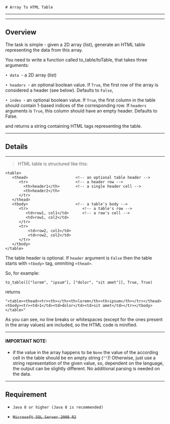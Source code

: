     # Array To HTML Table

---- 

----
## Overview
The task is simple - given a 2D array (list), generate an HTML table representing the data from this array.

You need to write a function called to_table/toTable, that takes three arguments:

`• data `- a 2D array (list)

`• headers `- an optional boolean value. If `True`, the first row of the array is considered a header (see below). Defaults to `False`,

`• index `- an optional boolean value. If `True`, the first column in the table should contain 1-based indices of the corresponding row. If `headers` arguments is `True`, this column should have an empty header. Defaults to False.

and returns a string containing HTML tags representing the table.


----
## Details

----

>HTML table is structured like this: 

    <table>                                
       <thead>                     <!-- an optional table header -->    
          <tr>                     <!-- a header row -->
            <th>header1</th>       <!-- a single header cell -->
            <th>header2</th>
          </tr>                               
       </thead>                           
       <tbody>                     <!-- a table's body -->
          <tr>                        <!-- a table's row -->
             <td>row1, col1</td>      <!-- a row's cell -->
             <td>row1, col2</td>
          </tr>
          <tr>
              <td>row2, col1</td>
              <td>row2, col2</td>
          </tr>                                     
       </tbody>                               
    </table> 
The table header is optional. If `header` argument is `False` then the table starts with `<tbody>` tag, ommiting `<thead>`.

So, for example: 

`to_table([["lorem", "ipsum"], ["dolor", "sit amet"]], True, True)`

returns

`"<table><thead><tr><th></th><th>lorem</th><th>ipsum</th></tr></thead><tbody><tr><td>1</td><td>dolor</td><td>sit amet</td></tr></tbody></table>"`

As you can see, no line breaks or whitespaces (except for the ones present in the array values) are included, so the HTML code is minified.

----
#### IMPORTANT NOTE: 
* if the value in the array happens to be `None` the value of the according cell in the table should be en ampty string (`""`)! Otherwise, just use a string representation of the given value, so, dependent on the language, the output can be slightly different. No additional parsing is needed on the data.

----
## Requirement
* `Java 8 or higher (Java 8 is recommended)`

* ~~`Microsoft SQL Server 2008 R2`~~

    
